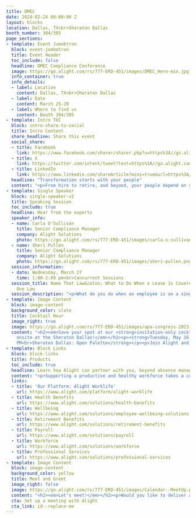 ```yaml
---
title: DMEC
date: 2024-02-24 00:00:00 Z
layout: blocks
location: Dallas, TX<br>Sheraton Dallas
booth_number: 304/305
page_sections:
- template: Event Jumobtron
  block: event-jumbotron
  title: Event Header
  toc_include: false
  headline: DMEC Compliance Conference
  image: https://go.alight.com/rs/777-ERD-451/images/DMEC_Hero-min.jpg?version=0
  info_container: true
  info_details:
  - label: Location
    content: Dallas, TX<br>Sheraton Dallas
  - label: Date
    content: March 25-28
  - label: Where to find us
    content: Booth 304/305
- template: Intro TOC
  block: intro-share-to-social
  title: Intro Content
  share_headline: Share this event
  social_share:
  - title: Facebook
    link: https://www.facebook.com/sharer/sharer.php?u=https%3A//go.alight.com/DMEC-Compliance-Conference-2024
  - title: X
    link: https://twitter.com/intent/tweet?text=https%3A//go.alight.com/DMEC-Compliance-Conference-2024
  - title: LinkedIn
    link: https://www.linkedin.com/shareArticle?mini=true&url=https%3A//go.alight.com/DMEC-Compliance-Conference-2024
  headline: "Transformation starts with your people"
  content: "<p>From hire to retire, and beyond, your people depend on you for resources that will enhance their health, wealth, and wellbeing. Put the power in their hands with data and technology that provides clarity through timely, broader connected insights. Drive better outcomes for your people and for your business.</p><h6><strong>Powering confident decisions, for life.</strong></h6>"
- template: Single Speaker
  block: single-speaker-v2
  title: Speaking Session
  toc_include: true
  headline: Hear from the experts
  speaker_info:
  - name: Carla O'Sullivan
    title: Senior Compliance Manager
    company: Alight Solutions
    photo: https://go.alight.com/rs/777-ERD-451/images/carla-o-sullivan.png?version=0
  - name: Sheri Pullen
    title: Senior Compliance Manager
    company: Alight Solutions
    photo: https://go.alight.com/rs/777-ERD-451/images/sheri-pullen.png?version=0
  session_information:
  - date: Wednesday, March 27
    time: 1:00-2:00 pm<br>Concurrent Sessions
  session_title: Name That Law&colon; What to Do When a Leave Is Covered By More Than
    One Law
  session_description: "<p>What do you do when an employee is on a single leave of absence that is covered by more than one law? Your challenge is to determine which aspect of each law takes precedence over the others. A single absence could be a qualified event under the federal Family and Medical Leave Act, workers’ compensation, state paid or unpaid family and medical leave laws, and/or a disability program. Add the Employee Retirement Income Security Act or the Americans with Disabilities Act into the mix, and you have a minefield of rules and regulations that may be tricky to traverse. During this interactive hour, Alight’s compliance experts will walk you through real-life complex scenarios that we see every day — leaving you better educated about the knowledge and resources you need when you come across these challenging situations.</p>"
- template: Image Content
  block: image-content
  background_color: slate
  title: Cocktail Hour
  image_right: true
  image: https://go.alight.com/rs/777-ERD-451/images/apa-congress-2023-workday-party.jpg
  content: "<h2><em>Save your spot at our <strong>invitation-only cocktail party</strong>
    onsite at the Sheraton Dallas!</em></h2><p><strong>Tuesday, May 16 | 5:00-7:00
    PM<br>Sheraton Dallas: Open Palette</strong></p><p>Join Alight and MDGuidelines team members from the U.S. and Canada for an exclusive cocktail reception after the conference program has concluded on Tuesday. Make your way to Open Palette (inside the conference hotel!) for a fun get-together and enter to win one of three Target gift card door prizes!</p>"
- template: Block Links
  block: block-links
  title: Products
  toc_include: true
  headline: Learn how Alight can partner with you, beyond absence management
  content: "<p>Supporting a productive and healthy workforce takes a coordinated effort. Your people count on you for resources that will enhance their health, wealth, retirement plans and more. Our technology and insights can drive better outcomes for your people and your business.</p>"
  links:
  - title: 'Our Platform: Alight Worklife'
    url: https://www.alight.com/platform/alight-worklife
  - title: Health Benefits
    url: https://www.alight.com/solutions/health-benefits
  - title: Wellbeing
    url: https://www.alight.com/solutions/employee-wellbeing-solutions
  - title: Retirement Benefits
    url: https://www.alight.com/solutions/retirement-benefits
  - title: Payroll
    url: https://www.alight.com/solutions/payroll
  - title: Workforce
    url: https://www.alight.com/solutions/workforce
  - title: Professional Services
    url: https://www.alight.com/solutions/professional-services
- template: Image Content
  block: image-content
  background_color: yellow
  title: Meet and Greet
  image_right: false
  image: https://go.alight.com/rs/777-ERD-451/images/Calendar--MeetUp.png?version=0
  content: "<h2><em>Let's meet!</em></h2><p>Would you like to deliver a leave of absence experience that supports employee wellbeing and returns your people to work at the right time? Schedule a meeting with an Alight leaves expert to discuss your challenges and see how Alight can help.</p>"
  cta: Set up a meeting with Alight
  cta_link: id--replace-me
---
```



